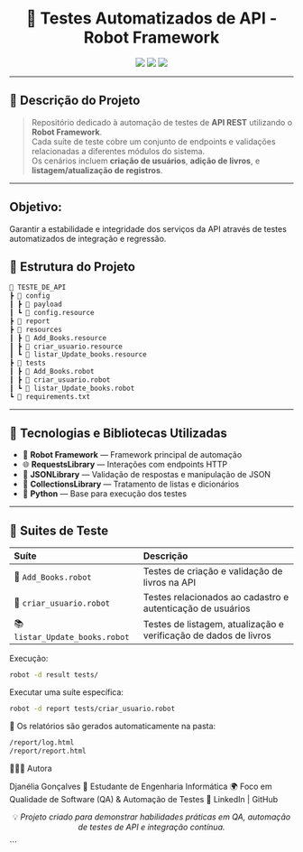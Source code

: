 <h1 align="center">🧪 Testes Automatizados de API - Robot Framework</h1>

<p align="center">
  <img src="https://img.shields.io/badge/STATUS-CONCLUÍDO-blue?style=for-the-badge"/>
  <img src="https://img.shields.io/badge/Robot%20Framework-Testing-red?style=for-the-badge&logo=robotframework"/>
  <img src="https://img.shields.io/badge/API-Automation-yellow?style=for-the-badge&logo=postman"/>
</p>

---

## 📝 Descrição do Projeto

> Repositório dedicado à automação de testes de **API REST** utilizando o **Robot Framework**.  
> Cada suíte de teste cobre um conjunto de endpoints e validações relacionadas a diferentes módulos do sistema.  
> Os cenários incluem **criação de usuários**, **adição de livros**, e **listagem/atualização de registros**.
---
## Objetivo: 

Garantir a estabilidade e integridade dos serviços da API através de testes automatizados de integração e regressão.

## 🧩 Estrutura do Projeto

````bash
📂 TESTE_DE_API
┣ 📂 config
┃ ┣ 📂 payload
┃ ┗ 📜 config.resource
┣ 📂 report
┣ 📂 resources
┃ ┣ 📜 Add_Books.resource
┃ ┣ 📜 criar_usuario.resource
┃ ┗ 📜 listar_Update_books.resource
┣ 📂 tests
┃ ┣ 📜 Add_Books.robot
┃ ┣ 📜 criar_usuario.robot
┃ ┗ 📜 listar_Update_books.robot
┗ 📜 requirements.txt
`````

---

## 🧰 Tecnologias e Bibliotecas Utilizadas

- 🤖 **Robot Framework** — Framework principal de automação
- 🌐 **RequestsLibrary** — Interações com endpoints HTTP
- 🧩 **JSONLibrary** — Validação de respostas e manipulação de JSON
- 🧮 **CollectionsLibrary** — Tratamento de listas e dicionários
- 🐍 **Python** — Base para execução dos testes

---

## 🧷 Suites de Teste

| Suíte | Descrição |
|:------|:-----------|
| 📘 `Add_Books.robot` | Testes de criação e validação de livros na API |
| 👤 `criar_usuario.robot` | Testes relacionados ao cadastro e autenticação de usuários |
| 📚 `listar_Update_books.robot` | Testes de listagem, atualização e verificação de dados de livros |

Execução:
```bash
robot -d result tests/
```
Executar uma suíte específica:
```bash
robot -d report tests/criar_usuario.robot
```
📁 Os relatórios são gerados automaticamente na pasta:
```bash
/report/log.html
/report/report.html
```
👩🏽‍💻 Autora

Djanélia Gonçalves
💼 Estudante de Engenharia Informática
🌍 Foco em Qualidade de Software (QA) & Automação de Testes
🔗 LinkedIn | GitHub

<p align="center">💡 <i>Projeto criado para demonstrar habilidades práticas em QA, automação de testes de API e integração contínua.</i></p> ```

